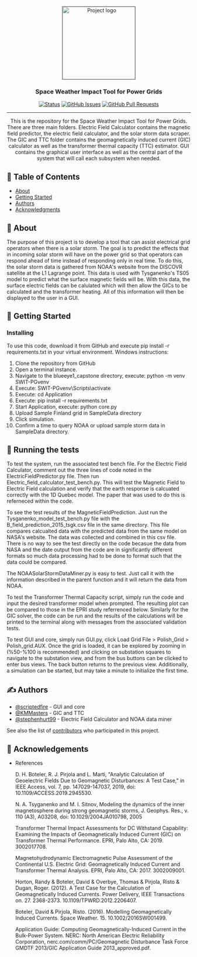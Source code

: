 <p align="center">
  <a href="" rel="noopener">
 <img width=200px height=200px src="EarthSunStorm.png" alt="Project logo"></a>
</p>

<h3 align="center">Space Weather Impact Tool for Power Grids</h3>

<div align="center">

[![Status](https://img.shields.io/badge/status-active-success.svg)]()
[![GitHub Issues](https://img.shields.io/github/issues/scriptedfire/blueeye1_capstone.svg)](https://github.com/scriptedfire/blueeye1_capstone/issues)
[![GitHub Pull Requests](https://img.shields.io/github/issues-pr/scriptedfire/blueeye1_capstone.svg)](https://github.com/scriptedfire/blueeye1_capstone/pulls)

</div>

---

<p align="center"> This is the repository for the Space Weather Impact Tool for Power Grids. There are three main folders. Electric Field Calculator contains the magnetic field predictor, the electric field calculator, and the solar storm data scraper. The GIC and TTC folder contains the geomagnetically induced current (GIC) calculator as well as the transformer thermal capacity (TTC) estimator. GUI contains the graphical user interface as well as the central part of the system that will call each subsystem when needed.
    <br> 
</p>

## 📝 Table of Contents

- [About](#about)
- [Getting Started](#getting_started)
- [Authors](#authors)
- [Acknowledgments](#acknowledgement)

## 🧐 About <a name = "about"></a>

The purpose of this project is to develop a tool that can assist electrical grid operators when there is a solar storm. The goal is to predict the effects that in incoming solar storm will have on the power grid so that operators can respond ahead of time instead of responding only in real time. To do this, the solar storm data is gathered from NOAA's website from the DISCOVR satellite at the L1 Lagrange point. This data is used with Tysganenko's TS05 model to predict what the surface magnetic fields will be. With this data, the surface electric fields can be calulated which will then allow the GICs to be calculated and the transformer heating. All of this information will then be displayed to the user in a GUI.

## 🏁 Getting Started <a name = "getting_started"></a>


### Installing

To use this code, download it from GitHub and execute pip install -r requirements.txt in your virtual environment.
Windows instructions:
1. Clone the repository from GitHub
2. Open a terminal instance.
3. Navigate to the blueeye1_capstone directory, execute: python -m venv SWIT-PGvenv
4. Execute: SWIT-PGvenv\Scripts\activate
5. Execute: cd Application
6. Execute: pip install -r requirements.txt
7. Start Application, execute: python core.py
8. Upload Sample Finland grid in SampleData directory
9. Click simulation.
10. Confirm a time to query NOAA or upload sample storm data in SampleData directory.


## 🔧 Running the tests <a name = "tests"></a>

To test the system, run the associated test bench file.
For the Electric Field Calculator, comment out the three lines of code noted in the ElectricFieldPredictor.py file. Then run Electric_field_calculator_test_bench.py. This will test the Magnetic Field to Electric Field calculation and verify that the earth response is calcuated correctly with the 1D Quebec model. The paper that was used to do this is referneced within the code.

To see the test results of the MagneticFieldPrediction. Just run the Tysganenko_model_test_bench.py file with the B_field_prediction_2015_tsgk.csv file in the same directory. This file compares calcualted data with the predicted data from the same model on NASA's website. The data was collected and combined in this csv file. There is no way to see the test directly on the code becasue the data from NASA and the date output from the code are in significantly different formats so much data processing had to be done to format such that the data could be compared.

The NOAASolarStormDataMiner.py is easy to test. Just call it with the information described in the parent function and it will return the data from NOAA. 

To test the Transformer Thermal Capacity script, simply run the code and input the desired transformer model when prompted. The resulting plot can be compared to those in the EPRI study referrenced below. Similarly for the GIC solver, the code can be run and the results of the calculations will be printed to the terminal along with messages from the associated validation tests.

To test GUI and core, simply run GUI.py, click Load Grid File > Polish_Grid > Polish_grid.AUX. Once the grid is loaded, it can be explored by zooming in (%50-%100 is recommended) and clicking on substation squares to navigate to the substation view, and from the bus buttons can be clicked to enter bus views. The back button returns to the previous view. Additionally, a simulation can be started, but may take a minute to initialize the first time.

## ✍️ Authors <a name = "authors"></a>

- [@scriptedfire](https://github.com/scriptedfire) - GUI and core
- [@KMMasters](https://github.com/KMMasters) - GIC and TTC
- [@stephenhurt99](https://github.com/stephenhurt99) - Electric Field Calculator and NOAA data miner

See also the list of [contributors](https://github.com/scriptedfire/blueeye1_capstone/graphs/contributors) who participated in this project.

## 🎉 Acknowledgements <a name = "acknowledgement"></a>

- References

  D. H. Boteler, R. J. Pirjola and L. Marti, "Analytic Calculation of 
  Geoelectric Fields Due to Geomagnetic Disturbances: A Test Case," 
  in IEEE Access, vol. 7, pp. 147029-147037, 2019, doi: 10.1109/ACCESS.2019.2945530.

  N. A. Tsyganenko and M. I. Sitnov, Modeling the dynamics of the inner magnetosphere during
  strong geomagnetic storms, J. Geophys. Res., v. 110 (A3), A03208, doi: 10.1029/2004JA010798, 2005
  
  Transformer Thermal Impact Assessments for DC Withstand Capability: 
  Examining the Impacts of Geomagnetically Induced Current (GIC) on Transformer Thermal Performance. 
  EPRI, Palo Alto, CA: 2019. 3002017708.
  
  Magnetohydrodynamic Electromagnetic Pulse Assessment of the Continental U.S. Electric Grid: 
  Geomagnetically Induced Current and Transformer Thermal Analysis. 
  EPRI, Palo Alto, CA: 2017. 3002009001.
  
  Horton, Randy & Boteler, David & Overbye, Thomas & Pirjola, Risto & Dugan, Roger. (2012). 
  A Test Case for the Calculation of Geomagnetically Induced Currents. 
  Power Delivery, IEEE Transactions on. 27. 2368-2373. 10.1109/TPWRD.2012.2206407. 
  
  Boteler, David & Pirjola, Risto. (2016). 
  Modelling Geomagnetically Induced Currents. 
  Space Weather. 15. 10.1002/2016SW001499. 
  
  Application Guide: Computing Geomagnetically-Induced Current in the Bulk-Power System.
  NERC: North American Electric Reliability Corporation, 
  nerc.com/comm/PC/Geomagnetic Disturbance Task Force GMDTF 2013/GIC Application Guide 2013_approved.pdf. 
